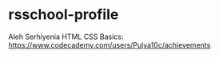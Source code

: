 # rsschool-profile
Aleh Serhiyenia
HTML CSS Basics: https://www.codecademy.com/users/Pulya10c/achievements
